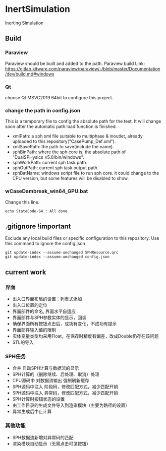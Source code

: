 ﻿# InertSimulation
Inerting Simulation

## Build
### Paraview
Paraview should be built and added to the path.
Paraview build Link: https://gitlab.kitware.com/paraview/paraview/-/blob/master/Documentation/dev/build.md#windows

### Qt
choose Qt MSVC2019 64bit to configure this project.

### change the path in config.json
This is a temporary file to config the absolute path for the test. It will change soon after the automatic path load function is finished.
* xmlPath: a sph xml file suitable to multiphase & inoutlet, already uploaded to this repository("CasePump_Def.xml").
* xmlSavePath: the path to save(include the name).
* sphBinPath: where the sph core is, the absolute path of "DualSPHysics_v5.0/bin/windows".
* sphWorkPath: current sph task path.
* sphOutPath: current sph task output path.
* sphBatName: windows script file to run sph core. it could change to the CPU version, but some features will be disabled to show.

### wCaseDambreak_win64_GPU.bat
Change this line.
```
echo StateCode-S4 : All done
```


## .gitignore  !important
Exclude any local build files or specific configuration to this repository. Use this command to ignore the config.json
```
git update-index --assume-unchanged SPHResource.qrc
git update-index --assume-unchanged config.json
```


## current work
### 界面
* 出入口界面布局的设置：列表式添加
* 出入口位置的定位
* 界面部件的命名, 界面水平自适应
* 界面部件与SPH参数实体的显示，回调
* 确保界面所有按钮点击后，成功有变化，不成功有提示
* 界面部件输入值的限制
* 实体变量类型均采用Float，在保存时精度有偏差，改成Double仍存在该问题
* STL的导入
### SPH任务
* 合并 启动SPH计算与数据流的显示
* SPH计算的（删除继续、后处理、取消）处理
* CPU源码中 对数据流输出 强制刷新缓存
* SPH源码中注入 阶段码，修改匹配方式，减少匹配开销
* SPH源码中注入 异常码，修改匹配方式，减少匹配开销
* SPH计算时按钮状态的设置
* 由工作目录的生成文件导入到渲染模块（主要为路径的设置）
* 异常生成后中止计算
### 其他功能
* SPH数据流新增对异常码的匹配
* 渲染模块自动显示（无需点击可见按钮）

